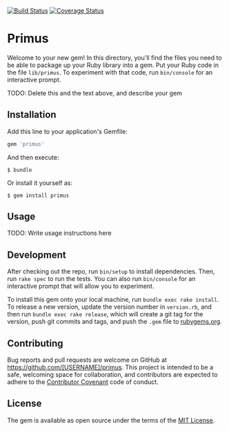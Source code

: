 [![Build Status](https://travis-ci.org/twp88/primus.svg?branch=master)](https://travis-ci.org/twp88/primus) [![Coverage Status](https://coveralls.io/repos/github/twp88/primus/badge.svg?branch=master)](https://coveralls.io/github/twp88/primus?branch=master)



# Primus

Welcome to your new gem! In this directory, you'll find the files you need to be able to package up your Ruby library into a gem. Put your Ruby code in the file `lib/primus`. To experiment with that code, run `bin/console` for an interactive prompt.

TODO: Delete this and the text above, and describe your gem

## Installation

Add this line to your application's Gemfile:

```ruby
gem 'primus'
```

And then execute:

    $ bundle

Or install it yourself as:

    $ gem install primus

## Usage

TODO: Write usage instructions here

## Development

After checking out the repo, run `bin/setup` to install dependencies. Then, run `rake spec` to run the tests. You can also run `bin/console` for an interactive prompt that will allow you to experiment.

To install this gem onto your local machine, run `bundle exec rake install`. To release a new version, update the version number in `version.rb`, and then run `bundle exec rake release`, which will create a git tag for the version, push git commits and tags, and push the `.gem` file to [rubygems.org](https://rubygems.org).

## Contributing

Bug reports and pull requests are welcome on GitHub at https://github.com/[USERNAME]/primus. This project is intended to be a safe, welcoming space for collaboration, and contributors are expected to adhere to the [Contributor Covenant](http://contributor-covenant.org) code of conduct.


## License

The gem is available as open source under the terms of the [MIT License](http://opensource.org/licenses/MIT).
